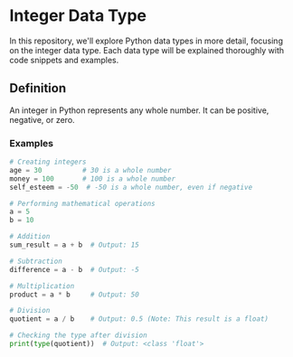# Integer Data Type

In this repository, we'll explore Python data types in more detail, focusing on the integer data type. Each data type will be explained thoroughly with code snippets and examples.

## Definition

An integer in Python represents any whole number. It can be positive, negative, or zero.

### Examples

```python
# Creating integers
age = 30          # 30 is a whole number
money = 100       # 100 is a whole number
self_esteem = -50  # -50 is a whole number, even if negative

# Performing mathematical operations
a = 5
b = 10

# Addition
sum_result = a + b  # Output: 15

# Subtraction
difference = a - b  # Output: -5

# Multiplication
product = a * b     # Output: 50

# Division
quotient = a / b    # Output: 0.5 (Note: This result is a float)

# Checking the type after division
print(type(quotient))  # Output: <class 'float'>
```
